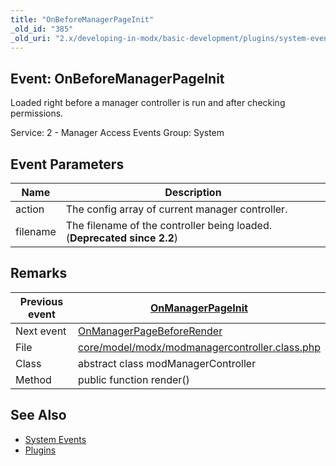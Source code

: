 ```yaml
---
title: "OnBeforeManagerPageInit"
_old_id: "385"
_old_uri: "2.x/developing-in-modx/basic-development/plugins/system-events/onbeforemanagerpageinit"
---
```


## Event: OnBeforeManagerPageInit

Loaded right before a manager controller is run and after checking permissions.

Service: 2 - Manager Access Events 
Group: System

## Event Parameters

| Name     | Description                                                             |
| -------- | ----------------------------------------------------------------------- |
| action   | The config array of current manager controller.                         |
| filename | The filename of the controller being loaded. (**Deprecated since 2.2**) |

## Remarks

| Previous event | [OnManagerPageInit](developing-in-modx/basic-development/plugins/system-events/onmanagerpageinit "OnManagerPageInit")                              |
| -------------- | -------------------------------------------------------------------------------------------------------------------------------------------------- |
| Next event     | [OnManagerPageBeforeRender](developing-in-modx/basic-development/plugins/system-events/onmanagerpagebeforerender "OnManagerPageBeforeRender")      |
| File           | [core/model/modx/modmanagercontroller.class.php](https://github.com/modxcms/revolution/blob/master/core/model/modx/modmanagercontroller.class.php) |
| Class          | abstract class modManagerController                                                                                                                |
| Method         | public function render()                                                                                                                           |

## See Also

- [System Events](extending-modx/plugins/system-events "System Events")
- [Plugins](extending-modx/plugins "Plugins")